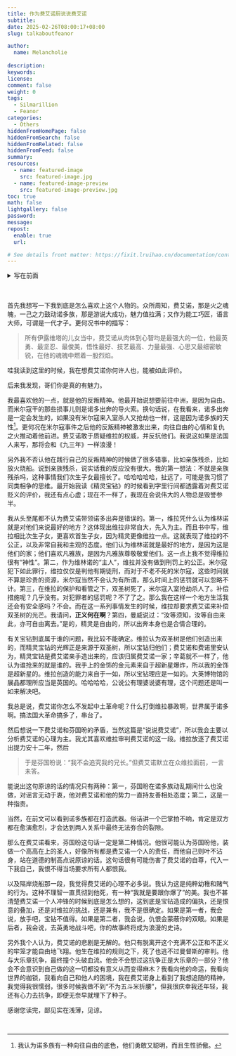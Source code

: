 ```yaml
---
title: 作为费艾诺厨说说费艾诺
subtitle: 
date: 2025-02-26T08:00:17+08:00
slug: talkaboutfeanor

author:
  name: Melancholie
  
description:
keywords:
license:
comment: false
weight: 0
tags:
  - Silmarillion
  - Feanor
categories:
  - Others
hiddenFromHomePage: false
hiddenFromSearch: false
hiddenFromRelated: false
hiddenFromFeed: false
summary:
resources:
  - name: featured-image
    src: featured-image.jpg
  - name: featured-image-preview
    src: featured-image-preview.jpg
toc: true
math: false
lightgallery: false
password:
message:
repost:
  enable: true
  url:

# See details front matter: https://fixit.lruihao.cn/documentation/content-management/introduction/#front-matter
---
```


<!--more-->

<details> 
    <summary>写在前面</summary>
    首先作者是一个费艾诺和费诺里安激推，其次本人非常不专业，看法非常之主观，再次我无论是看法、行为还是话语都特别幼稚。
    <br/>
    所以在阅读过程中很有可能会给您造成很多不愉快。我深知我水平的不足，你跟我杠就是你对（真心）。
    <br/>
    以及感谢我的朋友莫宗，这篇中有很多想法都是与她讨论时产生的。欢迎更多的朋友与我进行讨论，什么样的观点我都接受。
</details>

<br/>

<br/>

首先我想写一下我到底是怎么喜欢上这个人物的。众所周知，费艾诺，那是火之魂魄，一己之力鼓动诺多族，那是游说大成功，魅力值拉满；又作为能工巧匠，语言大师，可谓是一代才子。更何况书中的描写：

> 所有伊露维塔的儿女当中，费艾诺从肉体到心智均是最强大的一位，他最英勇、最坚忍、最俊美，悟性最好、技艺最高、力量最强、心思又最细密敏锐，在他的魂魄中燃着一股烈焰。

哇我读到这里的时候，我在想费艾诺你何许人也，能被如此评价。

后来我发现，哥们你是真的有魅力。

我最喜欢他的一点，就是他的反叛精神。他最开始说想要前往中洲，是因为自由。而米尔寇干的那些损事儿则是诺多出奔的导火索。换句话说，在我看来，诺多出奔是一定会发生的，如果没有米尔寇来入室杀人又抢劫也一样，这是因为诺多族的天性[^天性]。更何况在米尔寇事件之后他的反叛精神被激发出来，向往自由的心情和复仇之火推动着他前进。费艾诺敢于质疑维拉的权威，并反抗他们。我说这如果是法国人来写，那将会和《九三年》一样浪漫！

另外我不否认他在践行自己的反叛精神的时候做了很多错事，比如亲族残杀，比如放火烧船。说到亲族残杀，说实话我的反应没有很大。我的第一想法：不就是亲族残杀吗，这种事情我们次生子女最擅长了。哈哈哈哈哈，扯远了，可能是我习惯了同类相争的思维。最开始我读《精灵宝钻》的时候看到字里行间都透露着对费艾诺贬义的评价，我还有点心虚；现在不一样了，我现在会说伟大的人物总是毁誉参半。

我从头至尾都不认为费艾诺带领诺多出奔是错误的。第一，维拉凭什么认为维林诺就是对他们来说最好的地方？这体现出维拉非常自大，先入为主。而且书中写，维拉相比次生子女，更喜欢首生子女，因为精灵更像维拉一点。这就表现了维拉的不公正，以及非常自我和主观的态度。他们认为维林诺就是最好的地方，是因为这是他们的家；他们喜欢凡雅族，是因为凡雅族尊敬敬爱他们。这一点上我不觉得维拉很有“神性”。第二，作为维林诺的“主人”，维拉并没有做到刑罚上的公正。米尔寇犯下如此罪行，维拉仅仅是判他有期徒刑，而对于不老不死的米尔寇，这些时间就不算是珍贵的资源，米尔寇当然不会认为有所谓，那么时间上的惩罚就可以忽略不计。第三，在维拉的保护和看管之下，双圣树死了，米尔寇入室抢劫杀人了。补偿措施呢？几乎没有。对犯罪者的惩罚呢？不了了之。那么我在这样一个地方生活我还会有安全感吗？不会。而在这一系列事情发生的时候，维拉却要求费艾诺来补偿双圣树的光芒。我请问，**正义何在啊**？第四，曼威说过：“汝等须知，汝等自由来此，亦可自由离去。”是的，精灵是自由的，所以出奔本身也是合情合理的。

有关宝钻到底属于谁的问题，我比较不能确定。维拉认为双圣树是他们创造出来的，而精灵宝钻的光辉正是来源于双圣树，所以宝钻归他们；费艾诺和费诺里安认为，精灵宝钻是费艾诺亲手造出来的，应该归属费艾诺一家；辛葛就不一样了，他认为谁抢来的就是谁的。我手上的金饰的金元素来自于超新星爆炸，所以我的金饰是超新星的。维拉创造的能力来自于一如，所以宝钻理应是一如的。大英博物馆的展品都理所应当是英国的。哈哈哈哈，公说公有理婆说婆有理，这个问题还是叫一如来解决吧。

我总是说，费艾诺你怎么不发起中土革命呢？什么打倒维拉暴政啊，世界属于诺多啊。搞法国大革命搞多了，串台了。

然后想说一下费艾诺和芬国昐的矛盾，当然这篇是“说说费艾诺”，所以我会主要以分析费艾诺的心理为主。我尤其喜欢维拉审判费艾诺的这一段。维拉放逐了费艾诺出提力安十二年，然后

> 于是芬国昐说：“我不会追究我的兄长。”但费艾诺默立在众维拉面前，一言未答。

能说出这句原谅的话的情况只有两种：第一，芬国昐在诺多族动乱期间什么也没做，对谣言无动于衷，他对费艾诺和他的势力一直持友善相处态度；第二，这是一种指责。

当然，在前文可以看到诺多族都在打造武器。俗话讲一个巴掌拍不响，肯定是双方都在愈演愈烈，才会达到两人关系中最终无法弥合的裂隙。

那么在费艾诺看来，芬国昐这句话一定是第二种情况。他很可能认为芬国昐他，装做一个高高在上的圣人，好像所有都是费艾诺一个人的责任，而他自己则叶不沾身，站在道德的制高点说原谅的话。这句话很有可能伤害了费艾诺的自尊，代入一下我自己，我恨不得当场要求所有人都恨我。

以及隔岸烧船那一段，我觉得费艾诺的心理不必多说。我认为这是纯粹幼稚和赌气的行为。这种不理智一直贯彻到他死，有一种“我就是要跟你爆了”的美。我也不甚清楚费艾诺一个人冲锋的时候到底是怎么想的，这到底是宝钻造成的偏执，还是恨意的叠加，还是对维拉的挑战，还是兼有，我不是很确定。如果是第一者，我会说，放手吧，宝钻不值得。如果是第二者，我会说，仇恨会蒙蔽你的双眼。如果是后者，我会说，去英勇地战斗吧，你的故事终将成为浪漫的史诗。

另外我个人认为，费艾诺的悲剧是无解的。他只有脱离开这个充满不公正和不正义的牢笼才能自由地飞翔。他生在维拉的规则之下，死了也逃不过曼督斯的审判。他与大乐章抗争，最终撞个头破血流。他会不会想过这抗争正是大乐章的一部分？他会不会意识到自己做的这一切都没有意义从而变得麻木？我看向他的命运，我看向世界的枷锁，我看向自己和他人的困境，我在费艾诺身上看到了我想追随的精神，我觉得我很懦弱，很多时候我做不到“不为五斗米折腰”，但我很庆幸我还年轻，我还有心力去抗争，即便无奈早就埋下了种子。

感谢您读完，鄙见实在浅薄，见谅。

<br/>


[^天性]: 我认为诺多族有一种向往自由的底色，他们勇敢又聪明，而且生性骄傲。
